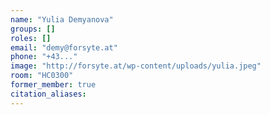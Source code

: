 ```yaml
---
name: "Yulia Demyanova"
groups: []
roles: []
email: "demy@forsyte.at"
phone: "+43..."
image: "http://forsyte.at/wp-content/uploads/yulia.jpeg"
room: "HC0300"
former_member: true
citation_aliases:
---
```


<!--
Your custom content goes here.
-->